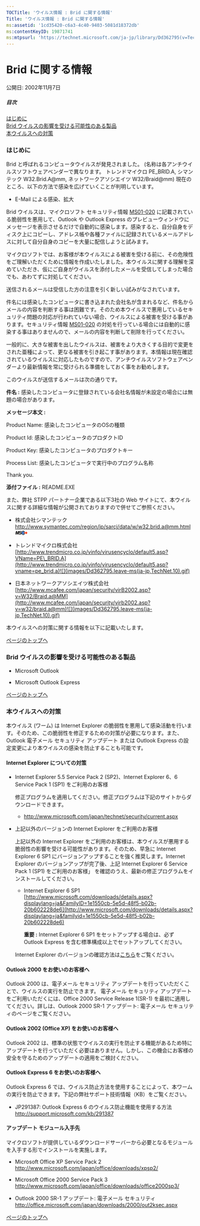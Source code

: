 ```yaml
---
TOCTitle: 'ウイルス情報 : Brid に関する情報'
Title: 'ウイルス情報 : Brid に関する情報'
ms:assetid: '1cd35420-c6a3-4c40-9403-5081d18372db'
ms:contentKeyID: 19871741
ms:mtpsurl: 'https://technet.microsoft.com/ja-jp/library/Dd362795(v=TechNet.10)'
---
```


Brid に関する情報
=================

公開日: 2002年11月7日

##### 目次

[](#ecaa)[はじめに](#ecaa)  
[](#ebaa)[Brid ウイルスの影響を受ける可能性のある製品](#ebaa)  
[](#eaaa)[本ウイルスへの対策](#eaaa)  

### はじめに

Brid と呼ばれるコンピュータウイルスが発見されました。 (名称は各アンチウイルスソフトウェアベンダーで異なります。 トレンドマイクロ PE\_BRID.A, シマンテック W32.Brid.A@mm, ネットワークアソシエイツ W32/Braid@mm) 現在のところ、以下の方法で感染を広げていくことが判明しています。

-   E-Mail による感染、拡大

Brid ウイルスは、マイクロソフト セキュリティ情報 [MS01-020](http://www.microsoft.com/japan/technet/security/bulletin/ms01-020.mspx) に記載されている脆弱性を悪用して、Outlook や Outlook Express のプレビューウィンドウにメッセージを表示させるだけで自動的に感染します。感染すると、自分自身をディスク上にコピーし、アドレス帳や各種ファイルに記録されているメールアドレスに対して自分自身のコピーを大量に配信しようと試みます。

マイクロソフトでは、お客様が本ウイルスによる被害を受ける前に、その危険性をご理解いただくために情報を作成いたしました。本ウイルスに関する理解を深めていただき、仮にご自身がウイルスを添付したメールを受信してしまった場合でも、あわてずに対処してください。

送信されるメールは受信した方の注意を引く新しい試みがなされています。

件名には感染したコンピュータに書き込まれた会社名が含まれるなど、件名からメールの内容を判断する事は困難です。そのため本ウイルスで悪用しているセキュリティ問題の対応が行われていない場合、ウイルスによる被害を受ける事があります。セキュリティ情報 [MS01-020](http://www.microsoft.com/japan/technet/security/bulletin/ms01-020.mspx) の対処を行っている場合には自動的に感染する事はありませんので、メールの内容を判断して削除を行ってください。

一般的に、大きな被害を出したウイルスは、被害をより大きくする目的で変更をされた亜種によって、更なる被害を引き起こす事があります。本情報は現在確認されているウイルスに対応したものですので、アンチウイルスソフトウェアベンダーより最新情報を常に受けられる準備をしておく事をお勧めします。

このウイルスが送信するメールは次の通りです。

**件名 :** 感染したコンピュータに登録されている会社名情報が未設定の場合には無題の場合があります。

**メッセージ本文 :**

Product Name: 感染したコンピュータのOSの種類

Product Id: 感染したコンピュータのプロダクトID

Product Key: 感染したコンピュータのプロダクトキー

Process List: 感染したコンピュータで実行中のプログラム名称

Thank you.

**添付ファイル :** README.EXE

また、弊社 STPP パートナー企業である以下3社の Web サイトにて、本ウイルスに関する詳細な情報が公開されておりますので併せてご参照ください。

-   株式会社シマンテック  
    <http://www.symantec.com/region/jp/sarcj/data/w/w32.brid.a@mm.html>![](images/Dd362795.leave-ms(ja-jp,TechNet.10).gif)

-   トレンドマイクロ株式会社  
    [http://www.trendmicro.co.jp/vinfo/virusencyclo/default5.asp?VName=PE\_BRID.A](http://www.trendmicro.co.jp/vinfo/virusencyclo/default5.asp?vname=pe_brid.a)![](images/Dd362795.leave-ms(ja-jp,TechNet.10).gif)

-   日本ネットワークアソシエイツ株式会社  
    [http://www.mcafee.com/japan/security/virB2002.asp?v=W32/Braid.a@MM](http://www.mcafee.com/japan/security/virb2002.asp?v=w32/braid.a@mm)![](images/Dd362795.leave-ms(ja-jp,TechNet.10).gif)

本ウイルスへの対策に関する情報を以下に記載いたします。

[](#mainsection)[ページのトップへ](#mainsection)

### Brid ウイルスの影響を受ける可能性のある製品

-   Microsoft Outlook

-   Microsoft Outlook Express

[](#mainsection)[ページのトップへ](#mainsection)

### 本ウイルスへの対策

本ウイルス (ワーム) は Internet Explorer の脆弱性を悪用して感染活動を行います。そのため、この脆弱性を修正するための対策が必要になります。また、Outlook 電子メール セキュリティ アップデート または Outlook Express の設定変更により本ウイルスの感染を防止することも可能です。

#### Internet Explorer についての対策

-   Internet Explorer 5.5 Service Pack 2 (SP2)、Internet Explorer 6、6 Service Pack 1 (SP1) をご利用のお客様

    修正プログラムを適用してください。修正プログラムは下記のサイトからダウンロードできます。

    -   <http://www.microsoft.com/japan/technet/security/current.aspx>

-   上記以外のバージョンの Internet Explorer をご利用のお客様

    上記以外の Internet Explorer をご利用のお客様は、本ウイルスが悪用する脆弱性の影響を受ける可能性があります。そのため、早急に Internet Explorer 6 SP1 にバージョンアップすることを強く推奨します。Internet Explorer のバージョンアップが完了後、上記 Internet Explorer 6 Service Pack 1 (SP1) をご利用のお客様」 を確認のうえ、最新の修正プログラムをインストールしてください。

    -   Internet Explorer 6 SP1
        [http://www.microsoft.com/downloads/details.aspx?displaylang=ja&FamilyID=1e1550cb-5e5d-48f5-b02b-20b602228de6](http://www.microsoft.com/downloads/details.aspx?displaylang=ja&familyid=1e1550cb-5e5d-48f5-b02b-20b602228de6)

        **重要 :** Internet Explorer 6 SP1 をセットアップする場合は、必ず Outlook Express を含む標準構成以上でセットアップしてください。

    Internet Explorer のバージョンの確認方法は[こちら](http://www.microsoft.com/japan/security/bulletins/ver_ie.mspx)をご覧ください。

#### Outlook 2000 をお使いのお客様へ

Outlook 2000 は、電子メール セキュリティ アップデートを行っていただくことで、ウイルスの実行を防止できます。 電子メール セキュリティ アップデートをご利用いただくには、Office 2000 Service Release 1(SR-1) を最初に適用してください。詳しは、Outlook 2000 SR-1 アップデート: 電子メール セキュリティのページをご覧ください。

#### Outlook 2002 (Office XP) をお使いのお客様へ

Outlook 2002 は、標準の状態でウイルスの実行を防止する機能があるため特にアップデートを行っていただく必要はありません。しかし、この機会にお客様の安全を守るためのアップデートの適用をご検討ください。

#### Outlook Express 6 をお使いのお客様へ

Outlook Express 6 では、ウイルス防止方法を使用することによって、本ワームの実行を防止できます。下記の弊社サポート技術情報（KB）をご覧ください。

-   JP291387: Outlook Express 6 のウイルス防止機能を使用する方法  
    <http://support.microsoft.com/kb/291387>

#### アップデート モジュール入手先

マイクロソフトが提供しているダウンロードサーバーから必要となるモジュールを入手する形でインストールを実施します。

-   Microsoft Office XP Service Pack 2  
    <http://www.microsoft.com/japan/office/downloads/xpsp2/>

-   Microsoft Office 2000 Service Pack 3  
    <http://www.microsoft.com/japan/office/downloads/office2000sp3/>

-   Outlook 2000 SR-1 アップデート: 電子メール セキュリティ  
    <http://office.microsoft.com/japan/downloads/2000/out2ksec.aspx>

[](#mainsection)[ページのトップへ](#mainsection)
